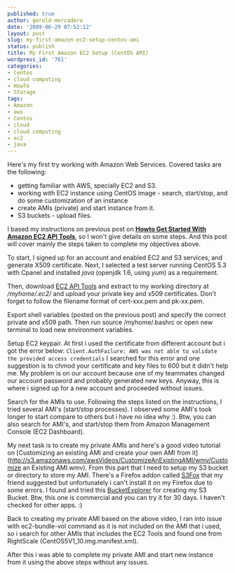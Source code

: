 ```yaml
---
published: true
author: gerold-mercadero
date: '2009-06-29 07:52:12'
layout: post
slug: my-first-amazon-ec2-setup-centos-ami
status: publish
title: My First Amazon EC2 Setup (CentOS AMI)
wordpress_id: '761'
categories:
- Centos
- cloud computing
- HowTo
- Storage
tags:
- Amazon
- aws
- Centos
- cloud
- cloud computing
- ec2
- java
---
```


Here's my first try working with Amazon Web Services. Covered tasks are the following:
- getting familiar with AWS, specially EC2 and S3.
- working with EC2 instance using CentOS image - search, start/stop, and do some customization of an instance
- create AMIs (private) and start instance from it.
-  S3 buckets - upload files.

I based my instructions on previous post on [**Howto Get Started With Amazon EC2 API Tools**](http://linuxsysadminblog.com/2009/06/howto-get-started-with-amazon-ec2-api-tools/), so I won't give details on some steps.  And this post will cover mainly the steps taken to complete my objectives above.

To start, I signed up for an account and enabled EC2 and S3 services, and generate X509 certificate.  Next, I selected a test server running CentOS 5.3 with Cpanel and installed _java_ (openjdk 1.6, using _yum_) as a requirement.  

Then, download [EC2 API Tools](http://developer.amazonwebservices.com/connect/entry.jspa?externalID=351&categoryID=88) and extract to my working directory at _/myhome/.ec2/_ and upload your private key and x509 certificates. Don't forget to follow the filename format of cert-xxx.pem and pk-xx.pem.

Export shell variables (posted on the previous post) and specify the correct private and x509 path.  Then run source /myhome/.bashrc or open new terminal to load new environment variables.

Setup EC2 keypair. At first i used the certificate from different account but i got the error below: 
`Client.AuthFailure: AWS was not able to validate the provided access credentials`
I searched for this error and one suggestion is to chmod your certificate and key files to 600 but it didn't help me.  My problem is on our account because one of my teammates changed our account password and probably generated new keys.  Anyway, this is where i signed up for a new account and proceeded without issues.

Search for the AMIs to use.  Following the steps listed on the instructions, I tried several AMI's (start/stop processes).  I observed some AMI's took longer to start compare to others but i have no idea why :).  Btw, you can also search for AMI's, and start/stop them from Amazon Management Console (EC2 Dashboard).

My next task is to create my private AMIs and here's a good video tutorial on [Customizing an existing AMI and create your own AMI from it](http://s3.amazonaws.com/awsVideos/CustomizeAnExistingAMI/wmv/Customize an Existing AMI.wmv).  From this part that I need to setup my S3 bucket or directory to store my AMI.  There's a Firefox addon called [S3Fox](https://addons.mozilla.org/en-US/firefox/addon/3247) that my friend suggested but unfortunately i can't install it on my Firefox due to some errors.  I found and tried this [BucketExplorer](http://www.bucketexplorer.com/) for creating my S3 Bucket.  Btw, this one is commercial and you can try it for 30 days.  I haven't checked for other apps.  :)

Back to creating my private AMI based on the above video, I ran into issue with ec2-bundle-vol command as it is not included on the AMI that i used, so i search for other AMIs that includes the EC2 Tools and found one from RightScale (CentOS5V1_10.img.manifest.xml).

After this i was able to complete my private AMI and start new instance from it using the above steps without any issues.

